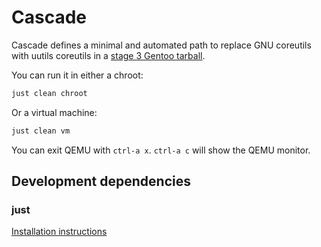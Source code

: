 # Cascade

Cascade defines a minimal and automated path to replace GNU coreutils with uutils coreutils in a [stage 3 Gentoo tarball](https://wiki.gentoo.org/wiki/Stage_file#Stage_3).

You can run it in either a chroot:

```sh
just clean chroot
```

Or a virtual machine:

```sh
just clean vm
```

You can exit QEMU with `ctrl-a x`. `ctrl-a c` will show the QEMU monitor.

## Development dependencies

### just

[Installation instructions](https://github.com/casey/just?tab=readme-ov-file#installation)

